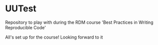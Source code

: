 # UUTest
Repository to play with during the RDM course 'Best Practices in Writing Reproducible Code'

All's set up for the course! Looking forward to it

